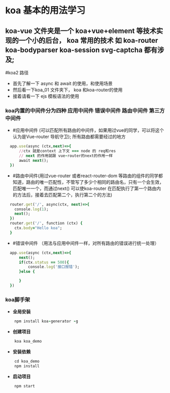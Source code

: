 <!-- # koa2Learn -->
# koa 基本的用法学习

## koa-vue 文件夹是一个 koa+vue+element 等技术实现的一个小的后台， koa 常用的技术 如 koa-router koa-bodyparser koa-session svg-captcha  都有涉及;


#koa2 路径
* 首先了解一下 async 和 await 的使用，和使用场景
* 然后看一下koa_01 文件夹下， koa 和koa-router的使用
* 接着请看一下 ejs 模板语法的使用
### koa内置的中间件分为四种 应用中间件 错误中间件 路由中间件 第三方中间件
* #应用中间件 (可以匹配所有路由的中间件，如果用过vue的同学，可以将这个认为是Vue-router 导航守卫); 所有路由都需要经过的地方
```ruby
  app.use(async (ctx,next)=>{
      //ctx 就是context 上下文 === node 的 req和res
      // next 的作用就跟 vue-router的next的作用一样
      await next();
  })
```
* #路由中间件(用过vue-router 或者react-router-dom 等路由的组件的同学都知道，路由的唯一匹配性，不管写了多少个相同的路由名，只有一个会生效，匹配唯一一个，而通过next() 可以使koa-router 在匹配执行了第一个路由内的方法后，接着去匹配第二个，执行第二个的方法)
```ruby
  router.get('/', async(ctx, next)=>{ 
    console.log(1); 
    next(); 
  }) 
  router.get('/', function (ctx) { 
    ctx.body="Hello koa"; 
  }
```
* #错误中间件 （用法与应用中间件一样，对所有路由的错误进行统一处理）
```ruby
  app.use(async (ctx,next)=>{
      next();
      if(ctx.status == 500){
          console.log('接口报错');
      }else {

      }
  })
``` 
### koa脚手架
- **全局安装** 
```ruby
    npm install koa-generator -g
```
- **创建项目**
```ruby 
    koa koa_demo
```
- **安装依赖**
```ruby
    cd koa_demo
    npm install
```
- **启动项目**
```ruby
    npm start
```

